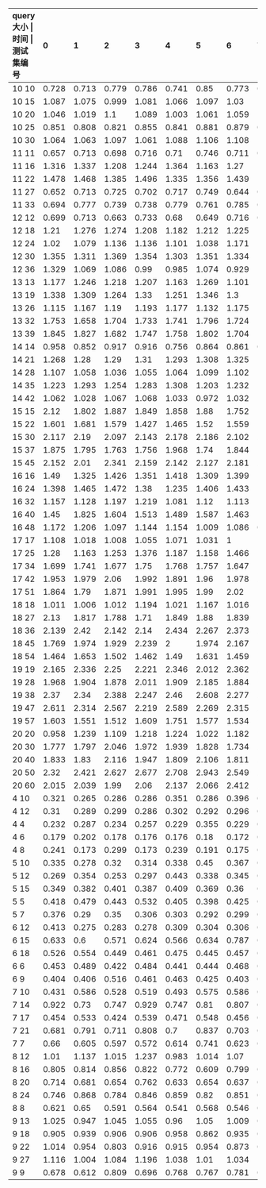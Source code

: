 | query大小 \| 时间 \| 测试集编号 |0|1|2|3|4|5|6|7|8|9|avg |
| :-- | :-- | :-- | :-- | :-- | :-- | :-- | :-- | :-- | :-- | :-- | :-- |
| 10 10|0.728|0.713|0.779|0.786|0.741|0.85|0.773|0.791|0.811|0.803|0.7775 | 
| 10 15|1.087|1.075|0.999|1.081|1.066|1.097|1.03|1.018|1.059|1.067|1.0579 | 
| 10 20|1.046|1.019|1.1|1.089|1.003|1.061|1.059|1.088|1.106|1.135|1.0706 | 
| 10 25|0.851|0.808|0.821|0.855|0.841|0.881|0.879|0.837|0.785|0.809|0.8367 | 
| 10 30|1.064|1.063|1.097|1.061|1.088|1.106|1.108|1.05|1.108|1.08|1.0825 | 
| 11 11|0.657|0.713|0.698|0.716|0.71|0.746|0.711|0.685|0.689|0.661|0.6986 | 
| 11 16|1.316|1.337|1.208|1.244|1.364|1.163|1.27|1.284|1.252|1.282|1.272 | 
| 11 22|1.478|1.468|1.385|1.496|1.335|1.356|1.439|1.498|1.468|1.416|1.4339 | 
| 11 27|0.652|0.713|0.725|0.702|0.717|0.749|0.644|0.685|0.717|0.695|0.6999 | 
| 11 33|0.694|0.777|0.739|0.738|0.779|0.761|0.785|0.725|0.77|0.759|0.7527 | 
| 12 12|0.699|0.713|0.663|0.733|0.68|0.649|0.716|0.647|0.678|0.668|0.6846 | 
| 12 18|1.21|1.276|1.274|1.208|1.182|1.212|1.225|1.203|1.258|1.227|1.2275 | 
| 12 24|1.02|1.079|1.136|1.136|1.101|1.038|1.171|1.137|1.135|1.115|1.1068 | 
| 12 30|1.355|1.311|1.369|1.354|1.303|1.351|1.334|1.303|1.247|1.391|1.3318 | 
| 12 36|1.329|1.069|1.086|0.99|0.985|1.074|0.929|1.091|1.061|0.881|1.0495 | 
| 13 13|1.177|1.246|1.218|1.207|1.163|1.269|1.101|1.162|1.214|1.243|1.2 | 
| 13 19|1.338|1.309|1.264|1.33|1.251|1.346|1.3|1.293|1.281|1.331|1.3043 | 
| 13 26|1.115|1.167|1.19|1.193|1.177|1.132|1.175|1.145|1.209|1.153|1.1656 | 
| 13 32|1.753|1.658|1.704|1.733|1.741|1.796|1.724|1.64|1.694|1.686|1.7129 | 
| 13 39|1.845|1.827|1.682|1.747|1.758|1.802|1.704|1.682|1.84|1.804|1.7691 | 
| 14 14|0.958|0.852|0.917|0.916|0.756|0.864|0.861|0.827|0.851|0.925|0.8727 | 
| 14 21|1.268|1.28|1.29|1.31|1.293|1.308|1.325|1.298|1.268|1.221|1.2861 | 
| 14 28|1.107|1.058|1.036|1.055|1.064|1.099|1.102|1.103|1.128|1.172|1.0924 | 
| 14 35|1.223|1.293|1.254|1.283|1.308|1.203|1.232|1.281|1.3|1.222|1.2599 | 
| 14 42|1.062|1.028|1.067|1.068|1.033|0.972|1.032|1.122|1.047|1.027|1.0458 | 
| 15 15|2.12|1.802|1.887|1.849|1.858|1.88|1.752|1.808|1.868|1.877|1.8701 | 
| 15 22|1.601|1.681|1.579|1.427|1.465|1.52|1.559|1.538|1.583|1.537|1.549 | 
| 15 30|2.117|2.19|2.097|2.143|2.178|2.186|2.102|2.126|2.181|2.231|2.1551 | 
| 15 37|1.875|1.795|1.763|1.756|1.968|1.74|1.844|1.765|1.808|1.791|1.8105 | 
| 15 45|2.152|2.01|2.341|2.159|2.142|2.127|2.181|2.155|2.148|2.286|2.1701 | 
| 16 16|1.49|1.325|1.426|1.351|1.418|1.309|1.399|1.34|1.328|1.397|1.3783 | 
| 16 24|1.398|1.465|1.472|1.38|1.235|1.406|1.433|1.393|1.293|1.408|1.3883 | 
| 16 32|1.157|1.128|1.197|1.219|1.081|1.12|1.113|1.125|1.076|1.124|1.134 | 
| 16 40|1.45|1.825|1.604|1.513|1.489|1.587|1.463|1.499|1.344|1.438|1.5212 | 
| 16 48|1.172|1.206|1.097|1.144|1.154|1.009|1.086|0.963|0.966|1.086|1.0883 | 
| 17 17|1.108|1.018|1.008|1.055|1.071|1.031|1|1.065|1.048|1.024|1.0428 | 
| 17 25|1.28|1.163|1.253|1.376|1.187|1.158|1.466|1.183|1.451|1.29|1.2807 | 
| 17 34|1.699|1.741|1.677|1.75|1.768|1.757|1.647|1.721|1.625|1.807|1.7192 | 
| 17 42|1.953|1.979|2.06|1.992|1.891|1.96|1.978|2.029|1.979|2.041|1.9862 | 
| 17 51|1.864|1.79|1.871|1.991|1.995|1.99|2.02|1.843|1.921|1.982|1.9267 | 
| 18 18|1.011|1.006|1.012|1.194|1.021|1.167|1.016|1.066|1.049|1.039|1.0581 | 
| 18 27|2.13|1.817|1.788|1.71|1.849|1.88|1.839|1.81|1.779|2.055|1.8657 | 
| 18 36|2.139|2.42|2.142|2.14|2.434|2.267|2.373|2.14|2.195|2.422|2.2672 | 
| 18 45|1.769|1.974|1.929|2.239|2|1.974|2.167|1.966|2.173|2.004|2.0195 | 
| 18 54|1.464|1.653|1.502|1.462|1.49|1.631|1.459|1.45|1.612|1.509|1.5232 | 
| 19 19|2.165|2.336|2.25|2.221|2.346|2.012|2.362|2.259|2.14|2.094|2.2185 | 
| 19 28|1.968|1.904|1.878|2.011|1.909|2.185|1.884|1.849|2.122|2.033|1.9743 | 
| 19 38|2.37|2.34|2.388|2.247|2.46|2.608|2.277|2.18|2.208|2.324|2.3402 | 
| 19 47|2.611|2.314|2.567|2.219|2.589|2.269|2.315|2.62|2.344|2.442|2.429 | 
| 19 57|1.603|1.551|1.512|1.609|1.751|1.577|1.534|1.669|1.42|1.568|1.5794 | 
| 20 20|0.958|1.239|1.109|1.218|1.224|1.022|1.182|1.153|1.164|1.155|1.1424 | 
| 20 30|1.777|1.797|2.046|1.972|1.939|1.828|1.734|2.045|1.872|2.066|1.9076 | 
| 20 40|1.833|1.83|2.116|1.947|1.809|2.106|1.811|2.098|1.827|2.062|1.9439 | 
| 20 50|2.32|2.421|2.627|2.677|2.708|2.943|2.549|2.873|2.515|2.97|2.6603 | 
| 20 60|2.015|2.039|1.99|2.06|2.137|2.066|2.412|2.128|2.273|2.079|2.1199 | 
| 4 10|0.321|0.265|0.286|0.286|0.351|0.286|0.396|0.286|0.329|0.267|0.3073 | 
| 4 12|0.31|0.289|0.299|0.286|0.302|0.292|0.296|0.293|0.285|0.284|0.2936 | 
| 4 4|0.232|0.287|0.234|0.257|0.229|0.355|0.229|0.257|0.292|0.248|0.262 | 
| 4 6|0.179|0.202|0.178|0.176|0.176|0.18|0.172|0.17|0.199|0.174|0.1806 | 
| 4 8|0.241|0.173|0.299|0.173|0.239|0.191|0.175|0.171|0.176|0.242|0.208 | 
| 5 10|0.335|0.278|0.32|0.314|0.338|0.45|0.367|0.337|0.36|0.336|0.3435 | 
| 5 12|0.269|0.354|0.253|0.297|0.443|0.338|0.345|0.286|0.297|0.389|0.3271 | 
| 5 15|0.349|0.382|0.401|0.387|0.409|0.369|0.36|0.397|0.464|0.377|0.3895 | 
| 5 5|0.418|0.479|0.443|0.532|0.405|0.398|0.425|0.492|0.37|0.394|0.4356 | 
| 5 7|0.376|0.29|0.35|0.306|0.303|0.292|0.299|0.288|0.277|0.321|0.3102 | 
| 6 12|0.413|0.275|0.283|0.278|0.309|0.304|0.306|0.306|0.324|0.403|0.3201 | 
| 6 15|0.633|0.6|0.571|0.624|0.566|0.634|0.787|0.648|0.629|0.601|0.6293 | 
| 6 18|0.526|0.554|0.449|0.461|0.475|0.445|0.457|0.582|0.513|0.469|0.4931 | 
| 6 6|0.453|0.489|0.422|0.484|0.441|0.444|0.468|0.473|0.501|0.583|0.4758 | 
| 6 9|0.404|0.406|0.516|0.461|0.463|0.425|0.403|0.411|0.468|0.554|0.4511 | 
| 7 10|0.431|0.586|0.528|0.519|0.493|0.575|0.586|0.503|0.526|0.514|0.5261 | 
| 7 14|0.922|0.73|0.747|0.929|0.747|0.81|0.807|0.793|0.859|0.735|0.8079 | 
| 7 17|0.454|0.533|0.424|0.539|0.471|0.548|0.456|0.51|0.383|0.436|0.4754 | 
| 7 21|0.681|0.791|0.711|0.808|0.7|0.837|0.703|0.649|0.767|0.73|0.7377 | 
| 7 7|0.66|0.605|0.597|0.572|0.614|0.741|0.623|0.651|0.618|0.555|0.6236 | 
| 8 12|1.01|1.137|1.015|1.237|0.983|1.014|1.07|1.16|0.997|1.146|1.0769 | 
| 8 16|0.805|0.814|0.856|0.822|0.772|0.609|0.799|0.828|0.83|0.63|0.7765 | 
| 8 20|0.714|0.681|0.654|0.762|0.633|0.654|0.637|0.796|0.644|0.66|0.6835 | 
| 8 24|0.746|0.868|0.784|0.846|0.859|0.82|0.851|0.739|0.809|0.947|0.8269 | 
| 8 8|0.621|0.65|0.591|0.564|0.541|0.568|0.546|0.574|0.551|0.563|0.5769 | 
| 9 13|1.025|0.947|1.045|1.055|0.96|1.05|1.009|0.945|0.973|1.112|1.0121 | 
| 9 18|0.905|0.939|0.906|0.906|0.958|0.862|0.935|0.982|0.965|0.95|0.9308 | 
| 9 22|1.014|0.954|0.803|0.916|0.915|0.954|0.873|0.884|0.894|0.793|0.9 | 
| 9 27|1.116|1.004|1.084|1.196|1.038|1.01|1.034|1.007|1.184|1.03|1.0703 | 
| 9 9|0.678|0.612|0.809|0.696|0.768|0.767|0.781|0.71|0.8|0.8|0.7421 | 
